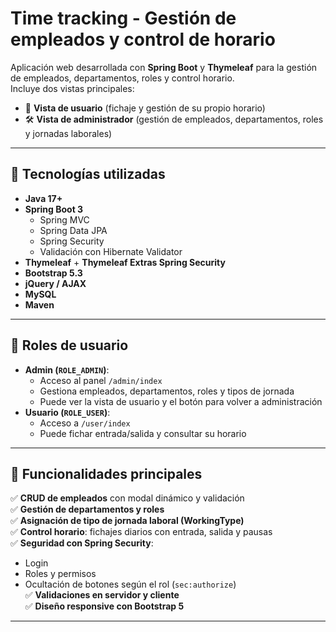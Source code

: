 
# Time tracking - Gestión de empleados y control de horario

Aplicación web desarrollada con **Spring Boot** y **Thymeleaf** para la gestión de empleados, departamentos, roles y control horario.  
Incluye dos vistas principales:
- 👤 **Vista de usuario** (fichaje y gestión de su propio horario)
- 🛠️ **Vista de administrador** (gestión de empleados, departamentos, roles y jornadas laborales)

---

## 🚀 Tecnologías utilizadas

- **Java 17+**
- **Spring Boot 3**
    - Spring MVC
    - Spring Data JPA
    - Spring Security
    - Validación con Hibernate Validator
- **Thymeleaf** + **Thymeleaf Extras Spring Security**
- **Bootstrap 5.3**
- **jQuery / AJAX**
- **MySQL**
- **Maven**

---

## 🔐 Roles de usuario

- **Admin (`ROLE_ADMIN`)**:
    - Acceso al panel `/admin/index`
    - Gestiona empleados, departamentos, roles y tipos de jornada
    - Puede ver la vista de usuario y el botón para volver a administración
- **Usuario (`ROLE_USER`)**:
    - Acceso a `/user/index`
    - Puede fichar entrada/salida y consultar su horario

---

## 📸 Funcionalidades principales

✅ **CRUD de empleados** con modal dinámico y validación  
✅ **Gestión de departamentos y roles**  
✅ **Asignación de tipo de jornada laboral (WorkingType)**  
✅ **Control horario**: fichajes diarios con entrada, salida y pausas  
✅ **Seguridad con Spring Security**:
   - Login
   - Roles y permisos
   - Ocultación de botones según el rol (`sec:authorize`)  
✅ **Validaciones en servidor y cliente**  
✅ **Diseño responsive con Bootstrap 5**

---



